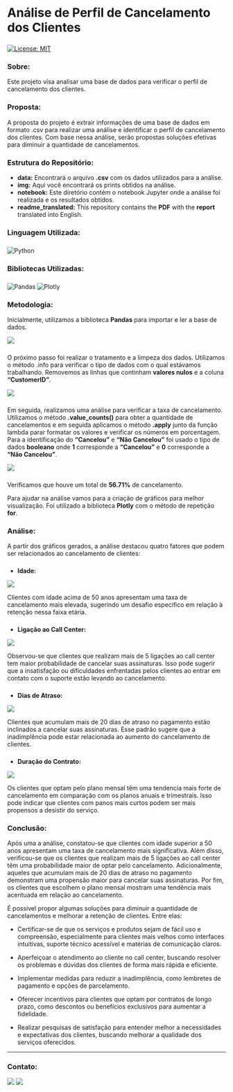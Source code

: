 # Análise de Perfil de Cancelamento dos Clientes

###
[![License: MIT](https://img.shields.io/badge/License-MIT-black.svg)](https://opensource.org/licenses/MIT) 

### Sobre: 

Este projeto visa analisar uma base de dados para verificar o perfil de cancelamento dos clientes. 

### Proposta:

A proposta do projeto é extrair informações de uma base de dados em formato .csv para realizar uma análise e identificar o perfil de cancelamento dos clientes. Com base nessa análise, serão propostas soluções efetivas para diminuir a quantidade de cancelamentos.

### Estrutura do Repositório:
- <strong>data:</strong> Encontrará o arquivo **.csv** com os dados utilizados para a análise.
- <strong>img:</strong> Aqui você encontrará os prints obtidos na análise.
- <strong>notebook:</strong> Este diretório contém o notebook Jupyter onde a análise foi realizada e os resultados obtidos.
- <strong>readme_translated:</strong> This repository contains the **PDF** with the **report** translated into English.

### Linguagem Utilizada:
###
![Python](https://img.shields.io/badge/python-3670A0?style=for-the-badge&logo=python&logoColor=white&color=black)

### Bibliotecas Utilizadas:
###
![Pandas](https://img.shields.io/badge/pandas-%23150458.svg?style=for-the-badge&logo=pandas&logoColor=white&color=black) 	![Plotly](https://img.shields.io/badge/Plotly-%233F4F75.svg?style=for-the-badge&logo=plotly&logoColor=white&color=black)

### Metodologia:

Inicialmente, utilizamos a biblioteca **Pandas** para importar e ler a base de dados.

<img src="/img/dados.png">

###
O próximo passo foi realizar o tratamento e a limpeza dos dados. Utilizamos o método .info para verificar o tipo de dados com o qual estávamos trabalhando. Removemos as linhas que continham **valores nulos** e a coluna **“CustomerID”**. 

<img src="/img/dados-info.png">

###
Em seguida, realizamos uma análise para verificar a taxa de cancelamento. Utilizamos o método **.value_counts()** para obter a quantidade de cancelamentos e em seguida aplicamos o método **.apply** junto da função lambda parar formatar os valores e verificar os números em porcentagem. Para a identificação do **“Cancelou”** e **“Não Cancelou”** foi usado o tipo de dados **booleano** onde **1** corresponde a **“Cancelou”** e **0** corresponde a **“Não Cancelou”**.

<img src="/img/dados-cancelamento.png">

###
Verificamos que houve um total de **56.71%** de cancelamento.

Para ajudar na análise vamos para a criação de gráficos para melhor visualização. Foi utilizado a biblioteca **Plotly** com o método de repetição **for**.

### Análise:

A partir dos gráficos gerados, a análise destacou quatro fatores que podem ser relacionados ao cancelamento de clientes:

###
- <strong>Idade:</strong>

<img src="/img/grafico-idade.png">

Clientes com idade acima de 50 anos apresentam uma taxa de cancelamento mais elevada, sugerindo um desafio especifico em relação à retenção nessa faixa etária.

###
- <strong>Ligação ao Call Center:</strong>

<img src="/img/grafico-ligacao-callcenter.png">

Observou-se que clientes que realizam mais de 5 ligações ao call center tem maior probabilidade de cancelar suas assinaturas. Isso pode sugerir que a insatisfação ou dificuldades enfrentadas pelos clientes ao entrar em contato com o suporte estão levando ao     cancelamento.

###
- <strong>Dias de Atraso:</strong>

<img src="/img/grafico-dias-atraso.png">

Clientes que acumulam mais de 20 dias de atraso no pagamento estão inclinados a cancelar suas assinaturas. Esse padrão sugere que a inadimplência pode estar relacionada ao aumento do cancelamento de clientes.

###
- <strong>Duração do Contrato:</strong>

<img src="/img/grafico-duracao-contrato.png">

Os clientes que optam pelo plano mensal têm uma tendencia mais forte de cancelamento em comparação com os planos anuais e trimestrais. Isso pode indicar que clientes com panos mais curtos podem ser mais propensos a desistir do serviço.

### Conclusão:

Após uma a análise, constatou-se que clientes com idade superior a 50 anos apresentam uma taxa de cancelamento mais significativa. Além disso, verificou-se que os clientes que realizam mais de 5 ligações ao call center têm uma probabilidade maior de optar pelo cancelamento. Adicionalmente, aqueles que acumulam mais de 20 dias de atraso no pagamento demonstram uma propensão maior para cancelar suas assinaturas. Por fim, os clientes que escolhem o plano mensal mostram uma tendência mais acentuada em relação ao cancelamento.

É possível propor algumas soluções para diminuir a quantidade de cancelamentos e melhorar a retenção de clientes. Entre elas:

- Certificar-se de que os serviços e produtos sejam de fácil uso e compreensão, especialmente para clientes mais velhos como interfaces intuitivas, suporte técnico acessível e matérias de comunicação claros.

- Aperfeiçoar o atendimento ao cliente no call center, buscando resolver os problemas e dúvidas dos clientes de forma mais rápida e eficiente.

- Implementar medidas para reduzir a inadimplência, como lembretes de pagamento e opções de parcelamento.

- Oferecer incentivos para clientes que optam por contratos de longo prazo, como descontos ou benefícios exclusivos para aumentar a fidelidade.

- Realizar pesquisas de satisfação para entender melhor a necessidades e expectativas dos clientes, buscando melhorar a qualidade dos serviços oferecidos.


---
### Contato:

<div>
  <a href="https://linkedin.com/in/marcospontesjunior" target="_blank"><img src="https://img.shields.io/badge/linkedin-%230077B5.svg?style=for-the-badge&logo=linkedin&logoColor=white&color=black" target="_blank"></a>  
  <a href = "mailto:marcospntsjunior@gmail.com"><img src="https://img.shields.io/badge/Gmail-D14836?style=for-the-badge&logo=gmail&logoColor=white&color=black" target="_blank"></a>
</div>
